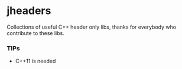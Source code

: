 # jheaders
Collections of useful C++ header only libs, thanks for everybody who contribute to these libs.

### TIPs
*	C++11 is needed